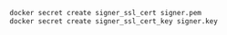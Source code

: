 ﻿```sh
docker secret create signer_ssl_cert signer.pem
docker secret create signer_ssl_cert_key signer.key
```
